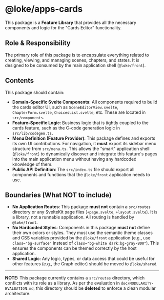 # @loke/apps-cards

This package is a **Feature Library** that provides all the necessary components and logic for the "Cards Editor" functionality.

## Role & Responsibility

The primary role of this package is to encapsulate everything related to creating, viewing, and managing scenes, chapters, and states. It is designed to be consumed by the main application shell (`@loke/front`).

## Contents

This package should contain:

-   **Domain-Specific Svelte Components**: All components required to build the cards editor UI, such as `SceneEditorView.svelte`, `ChapterForm.svelte`, `ChoicesList.svelte`, etc. These are located in `src/components`.
-   **Feature-Specific Logic**: Business logic that is tightly coupled to the cards feature, such as the C-code generation logic in `src/lib/codegen.ts`.
-   **Menu Definition (Feature Provider)**: This package defines and exports its own UI contributions. For navigation, it **must** export its sidebar menu structure from `src/menu.ts`. This allows the "smart" application shell (`@loke/front`) to dynamically discover and integrate this feature's pages into the main application menu without having any hardcoded knowledge of them.
-   **Public API Definition**: The `src/index.ts` file should export all components and functions that the `@loke/front` application needs to use.

## Boundaries (What NOT to include)

-   **No Application Routes**: This package **must not** contain a `src/routes` directory or any SvelteKit page files (`+page.svelte`, `+layout.svelte`). It is a library, not a runnable application. All routing is handled by `@loke/front`.
-   **No Hardcoded Styles**: Components in this package **must not** define their own colors or styles. They must use the semantic theme classes and CSS variables provided by the `@loke/front` application (e.g., use `class="bg-surface"` instead of `class="bg-white dark:bg-gray-800"`). This ensures the components can be themed correctly by the host application.
-   **Shared Logic**: Any logic, types, or data access that could be useful for other features (e.g., the Graph editor) should be moved to `@loke/shared`.

---

**NOTE:** This package currently contains a `src/routes` directory, which conflicts with its role as a library. As per the evaluation in `doc/MODULARITY-EVALUATION.md`, this directory should be **deleted** to enforce a clean modular architecture.
